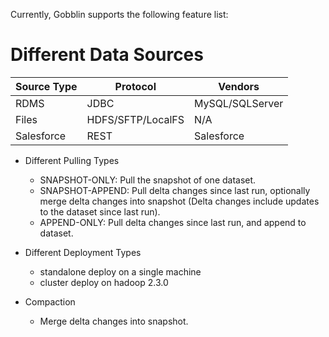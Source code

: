 Currently, Gobblin supports the following feature list:

# Different Data Sources

|Source Type|Protocol|Vendors|
|-----------|--------|-------|
|RDMS|JDBC|MySQL/SQLServer|
|Files|HDFS/SFTP/LocalFS|N/A|
|Salesforce|REST|Salesforce|

* Different Pulling Types
    * SNAPSHOT-ONLY: Pull the snapshot of one dataset.
    * SNAPSHOT-APPEND: Pull delta changes since last run, optionally merge delta changes into snapshot (Delta changes include updates to the dataset since last run).
    * APPEND-ONLY: Pull delta changes since last run, and append to dataset.

* Different Deployment Types
    * standalone deploy on a single machine
    * cluster deploy on hadoop 2.3.0

* Compaction
    * Merge delta changes into snapshot.
